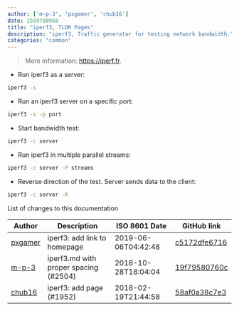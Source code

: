 ```yaml
---
author: ['m-p-3', 'pxgamer', 'chub16']
date: 1559788968
title: "iperf3, TLDR Pages"
description: "iperf3, Traffic generator for testing network bandwidth."
categories: "common"
---
```

> More information: <https://iperf.fr>.

- Run iperf3 as a server:

```bash
iperf3 -s
```

- Run an iperf3 server on a specific port:

```bash
iperf3 -s -p port
```

- Start bandwidth test:

```bash
iperf3 -c server
```

- Run iperf3 in multiple parallel streams:

```bash
iperf3 -c server -P streams
```

- Reverse direction of the test. Server sends data to the client:

```bash
iperf3 -c server -R
```
List of changes to this documentation


Author | Description | ISO 8601 Date | GitHub link
------|-----|-----|-----
[pxgamer](mailto:owzie123@gmail.com) | iperf3: add link to homepage | 2019-06-06T04:42:48 | [c5172dfe6716](https://github.com/tldr-pages/tldr/commit/c5172dfe6716225a1803dda7c3e41d30edab8730)
[m-p-3](mailto:m-p-3@users.noreply.github.com) | iperf3.md with proper spacing (#2504) | 2018-10-28T18:04:04 | [19f79580760c](https://github.com/tldr-pages/tldr/commit/19f79580760c91de219086088936d342ecac6c49)
[chub16](mailto:34138504+chub16@users.noreply.github.com) | iperf3: add page (#1952) | 2018-02-19T21:44:58 | [58af0a38c7e3](https://github.com/tldr-pages/tldr/commit/58af0a38c7e397a25f8df202a0719ac5c9dbc418)

